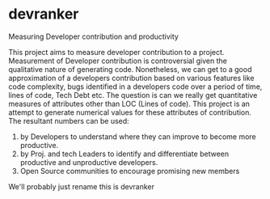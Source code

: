 # devranker
Measuring Developer contribution and productivity

This project aims to measure developer contribution to a project. Measurement of Developer contribution is controversial given the qualitative nature of generating code. Nonetheless, we can get to a good approximation of a developers contribution based on various features like code complexity, bugs identified in a developers code over a period of time, lines of code, Tech Debt etc. The question is can we really get quantitative measures of attributes other than LOC (Lines of code). This project is an attempt to generate numerical values for these attributes of contribution. The resultant numbers can be used:
1. by Developers to understand where they can improve to become more productive.
2. by Proj. and tech Leaders to identify and differentiate between productive and unproductive developers.
3. Open Source communities to encourage promising new members

We'll probably just rename this is devranker

